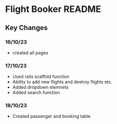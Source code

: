 # Flight Booker README

## Key Changes
### 16/10/23
- created all pages
### 17/10/23
- Used rails scaffold function 
- Ability to add new flights and destroy flights etc. 
- Added dropdown elemnets
- Added search function
### 18/10/23
- Created passenger and booking table
